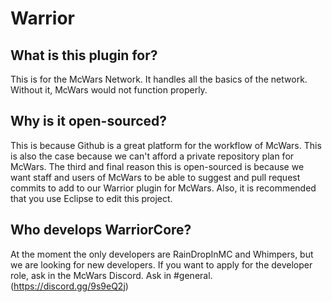 # Warrior

## What is this plugin for?
This is for the McWars Network. It handles all the basics of the network. Without it, McWars would not function properly.

## Why is it open-sourced?
This is because Github is a great platform for the workflow of McWars. This is also the case because we can't afford a private repository plan for McWars. The third and final reason this is open-sourced is because we want staff and users of McWars to be able to suggest and pull request commits to add to our Warrior plugin for McWars. Also, it is recommended that you use Eclipse to edit this project.

## Who develops WarriorCore?
At the moment the only developers are RainDropInMC and Whimpers, but we are looking for new developers. If you want to apply for the developer role, ask in the McWars Discord. Ask in #general. (https://discord.gg/9s9eQ2j)
